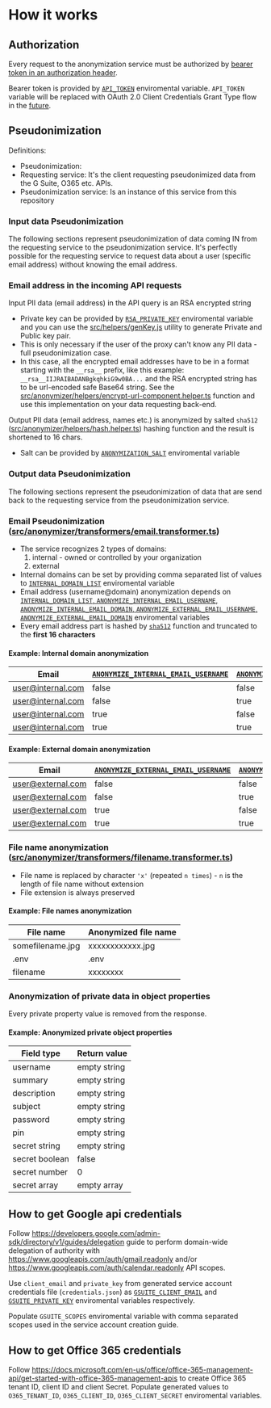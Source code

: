 # How it works
## Authorization
Every request to the anonymization service must be authorized by [bearer token in an authorization header](https://tools.ietf.org/html/rfc6750).

Bearer token is provided by [`API_TOKEN`](../README.md#configuration) enviromental variable. `API_TOKEN` variable will be replaced with OAuth 2.0 Client Credentials Grant Type flow in the [future](../README.md#future-improvements).

## Pseudonimization
Definitions:
- Pseudonimization:
- Requesting service: It's the client requesting pseudonimized data from the G Suite, O365 etc. APIs.
- Pseudonimization service: Is an instance of this service from this repository

### Input data Pseudonimization
The following sections represent pseudonimization of data coming IN from the requesting service to the pseudonimization service. It's perfectly possible for the requesting service to request data about a user (specific email address) without knowing the email address. 

### Email address in the incoming API requests
Input PII data (email address) in the API query is an RSA encrypted string
- Private key can be provided by [`RSA_PRIVATE_KEY`](../README.md#configuration) enviromental variable and you can use the [src/helpers/genKey.js](../src/helpers/genKey.js) utility to generate Private and Public key pair.
- This is only necessary if the user of the proxy can't know any PII data - full pseudonimization case.
- In this case, all the encrypted email addresses have to be in a format starting with the `__rsa__` prefix, like this example: `__rsa__IIJRAIBADANBgkqhkiG9w0BA...` and the RSA encrypted string has to be url-encoded safe Base64 string. See the [src/anonymizer/helpers/encrypt-url-component.helper.ts](../src/anonymizer/helpers/encrypt-url-component.helper.ts) function and use this implementation on your data requesting back-end.

Output PII data (email address, names etc.) is anonymized by salted `sha512` ([src/anonymizer/helpers/hash.helper.ts](../src/anonymizer/helpers/hash.helper.ts)) hashing function and the result is shortened to 16 chars.
- Salt can be provided by [`ANONYMIZATION_SALT`](../README.md#configuration) enviromental variable

### Output data Pseudonimization
The following sections represent the pseudonimization of data that are send back to the requesting service from the pseudonimization service.

### Email Pseudonimization ([src/anonymizer/transformers/email.transformer.ts](../src/anonymizer/transformers/email.transformer.ts))
- The service recognizes 2 types of domains:
  1. internal - owned or controlled by your organization
  2. external
- Internal domains can be set by providing comma separated list of values to [`INTERNAL_DOMAIN_LIST`](../README.md#configuration) enviromental variable
- Email address (username@domain) anonymization depends on [`INTERNAL_DOMAIN_LIST`, `ANONYMIZE_INTERNAL_EMAIL_USERNAME`, `ANONYMIZE_INTERNAL_EMAIL_DOMAIN`, `ANONYMIZE_EXTERNAL_EMAIL_USERNAME`, `ANONYMIZE_EXTERNAL_EMAIL_DOMAIN`](../README.md#configuration) enviromental variables
- Every email address part is hashed by [`sha512`](#anonymization) function and truncated to the **first 16 characters**


#### Example: Internal domain anonymization
| Email             | [`ANONYMIZE_INTERNAL_EMAIL_USERNAME`](../README.md#configuration) | [`ANONYMIZE_INTERNAL_EMAIL_DOMAIN`](../README.md#configuration) | Anonymized email
| ----------------- | ----------------------------------- | --------------------------------- | ------------------
| user@internal.com | false                               | false                             | user@internal.com
| user@internal.com | false                               | true                              | user@anonymized.hash
| user@internal.com | true                                | false                             | anonymized@internal.com
| user@internal.com | true                                | true                              | anonymized@anonymized.hash

#### Example: External domain anonymization
| Email             | [`ANONYMIZE_EXTERNAL_EMAIL_USERNAME`](../README.md#configuration) | [`ANONYMIZE_EXTERNAL_EMAIL_DOMAIN`](../README.md#configuration) | Anonymized email
| ----------------- | ----------------------------------- | --------------------------------- | ------------------
| user@external.com | false                               | false                             | user@external.com
| user@external.com | false                               | true                              | user@anonymized.hash
| user@external.com | true                                | false                             | anonymized@external.com
| user@external.com | true                                | true                              | anonymized@anonymized.hash

### File name anonymization ([src/anonymizer/transformers/filename.transformer.ts](../src/anonymizer/transformers/filename.transformer.ts))
- File name is replaced by character `'x'` (repeated `n times`) - `n` is the length of file name without extension
- File extension is always preserved

#### Example: File names anonymization
| File name             | Anonymized file name
| --------------------- | ---------------------
| somefilename.jpg      | xxxxxxxxxxxx.jpg
| .env                  | .env
| filename              | xxxxxxxx

### Anonymization of private data in object properties

Every private property value is removed from the response.

#### Example: Anonymized private object properties
| Field type        | Return value
| ----------------- | -----------------------------------
| username          | empty string                       
| summary           | empty string                       
| description       | empty string                       
| subject           | empty string                       
| password          | empty string                       
| pin               | empty string                       
| secret string     | empty string                       
| secret boolean    | false
| secret number     | 0
| secret array      | empty array

## How to get Google api credentials
Follow https://developers.google.com/admin-sdk/directory/v1/guides/delegation guide to perform domain-wide delegation of authority with https://www.googleapis.com/auth/gmail.readonly and/or https://www.googleapis.com/auth/calendar.readonly API scopes.

Use `client_email` and `private_key` from generated service account credentials file (`credentials.json`) as [`GSUITE_CLIENT_EMAIL`](../README.md../README.md#configuration) and [`GSUITE_PRIVATE_KEY`](../README.md../README.md#configuration) enviromental variables respectively.

Populate `GSUITE_SCOPES` enviromental variable with comma separated scopes used in the service account creation guide.

## How to get Office 365 credentials
Follow https://docs.microsoft.com/en-us/office/office-365-management-api/get-started-with-office-365-management-apis to create Office 365 tenant ID, client ID and client Secret. Populate generated values to `O365_TENANT_ID`, `O365_CLIENT_ID`, `O365_CLIENT_SECRET` enviromental variables.
